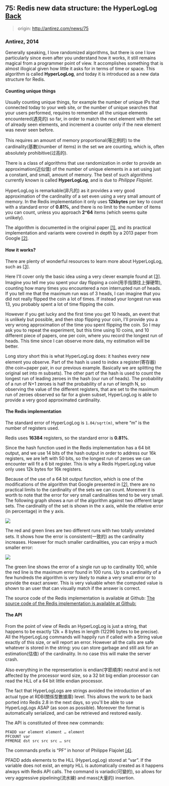 ## 75: Redis new data structure: the HyperLogLog [Back](./antirez.md)

> origin: http://antirez.com/news/75

### Antirez, 2014

Generally speaking, I love randomized algorithms, but there is one I love particularly since even after you understand how it works, it still remains magical from a programmer point of view. It accomplishes something that is almost illogical given how little it asks for in terms of time or space. This algorithm is called **HyperLogLog**, and today it is introduced as a new data structure for Redis.

#### Counting unique things

Usually counting unique things, for example the number of unique IPs that connected today to your web site, or the number of unique searches that your users performed, requires to remember all the unique elements encountered(遇見的) so far, in order to match the next element with the set of already seen elements, and increment a counter only if the new element was never seen before.

This requires an amount of memory proportional(等比例的) to the cardinality(基數)(number of items) in the set we are counting, which is, often absolutely prohibitive(过高的).

There is a class of algorithms that use randomization in order to provide an approximation(近似值) of the number of unique elements in a set using just a constant, and small, amount of memory. The best of such algorithms currently known is called **HyperLogLog**, and is due to *Philippe Flajolet*.

HyperLogLog is remarkable(非凡的) as it provides a very good approximation of the cardinality of a set even using a very small amount of memory. In the Redis implementation it only uses **12kbytes** per key to count with a standard error of **0.81%**, and there is no limit to the number of items you can count, unless you approach **2^64** items (which seems quite unlikely).

The algorithm is documented in the original paper [[1]](http://algo.inria.fr/flajolet/Publications/FlFuGaMe07.pdf), and its practical implementation and variants were covered in depth by a 2013 paper from Google [[2]](http://static.googleusercontent.com/media/research.google.com/en//pubs/archive/40671.pdf).

#### How it works?

There are plenty of wonderful resources to learn more about HyperLogLog, such as [[3]](http://blog.aggregateknowledge.com/2012/10/25/sketch-of-the-day-hyperloglog-cornerstone-of-a-big-data-infrastructure/).

Here I'll cover only the basic idea using a very clever example found at [[3]](http://blog.aggregateknowledge.com/2012/10/25/sketch-of-the-day-hyperloglog-cornerstone-of-a-big-data-infrastructure/). Imagine you tell me you spent your day flipping a coin(用手指頭往上彈硬幣), counting how many times you encountered a non interrupted run of heads. If you tell me that the maximum run was of 3 heads, I can imagine that you did not really flipped the coin a lot of times. If instead your longest run was 13, you probably spent a lot of time flipping the coin.

However if you get lucky and the first time you get 10 heads, an event that is unlikely but possible, and then stop flipping your coin, I'll provide you a very wrong approximation of the time you spent flipping the coin. So I may ask you to repeat the experiment, but this time using 10 coins, and 10 different piece of papers, one per coin, where you record the longest run of heads. This time since I can observe more data, my estimation will be better.

Long story short this is what HyperLogLog does: it hashes every new element you observe. Part of the hash is used to index a register(寄存器) (the coin+paper pair, in our previous example. Basically we are splitting the original set into m subsets). The other part of the hash is used to count the longest run of leading zeroes in the hash (our run of heads). The probability of a run of N+1 zeroes is half the probability of a run of length N, so observing the value of the different registers, that are set to the maximum run of zeroes observed so far for a given subset, HyperLogLog is able to provide a very good approximated cardinality.

#### The Redis implementation

The standard error of HyperLogLog is `1.04/sqrt(m)`, where “m” is the number of registers used.

Redis uses **16384** registers, so the standard error is **0.81%**.

Since the hash function used in the Redis implementation has a 64 bit output, and we use 14 bits of the hash output in order to address our 16k registers, we are left with 50 bits, so the longest run of zeroes we can encounter will fit a 6 bit register. This is why a Redis HyperLogLog value only uses 12k bytes for 16k registers.

Because of the use of a 64 bit output function, which is one of the modifications of the algorithm that Google presented in [[2]](http://static.googleusercontent.com/media/research.google.com/en//pubs/archive/40671.pdf), there are no practical limits to the cardinality of the sets we can count. Moreover it is worth to note that the error for very small cardinalities tend to be very small. The following graph shows a run of the algorithm against two different large sets. The cardinality of the set is shown in the x axis, while the relative error (in percentage) in the y axis.

![](./1.png)

The red and green lines are two different runs with two totally unrelated sets. It shows how the error is consistent(一致的) as the cardinality increases. However for much smaller cardinalities, you can enjoy a much smaller error:

![](./2.png)

The green line shows the error of a single run up to cardinality 100, while the red line is the maximum error found in 100 runs. Up to a cardinality of a few hundreds the algorithm is very likely to make a very small error or to provide the exact answer. This is very valuable when the computed value is shown to an user that can visually match if the answer is correct.

The source code of the Redis implementation is available at Github: [The source code of the Redis implementation is available at Github:](https://github.com/antirez/redis/blob/unstable/src/hyperloglog.c)


#### The API

From the point of view of Redis an HyperLogLog is just a string, that happens to be exactly 12k + 8 bytes in length (12296 bytes to be precise). All the HyperLogLog commands will happily run if called with a String value exactly of this size, or will report an error. However all the calls are safe whatever is stored in the string: you can store garbage and still ask for an estimation(估值) of the cardinality. In no case this will make the server crash.

Also everything in the representation is endian(字節順序) neutral and is not affected by the processor word size, so a 32 bit big endian processor can read the HLL of a 64 bit little endian processor.

The fact that HyperLogLogs are strings avoided the introduction of an actual type at RDB(關係型數據庫) level. This allows the work to be back ported into Redis 2.8 in the next days, so you'll be able to use HyperLogLogs ASAP (as soon as possible). Moreover the format is automatically serialized, and can be retrieved and restored easily.

The API is constituted of three new commands:

```
PFADD var element element … element
PFCOUNT var
PFMERGE dst src src src … src
```

The commands prefix is “PF” in honor of Philippe Flajolet [[4]](http://en.wikipedia.org/wiki/Philippe_Flajolet).

PFADD adds elements to the HLL (HyperLogLog) stored at “var”. If the variable does not exist, an empty HLL is automatically created as it happens always with Redis API calls. The command is variadic(可變的), so allows for very aggressive pipelining(流水線) and mass(大量的) insertion.
